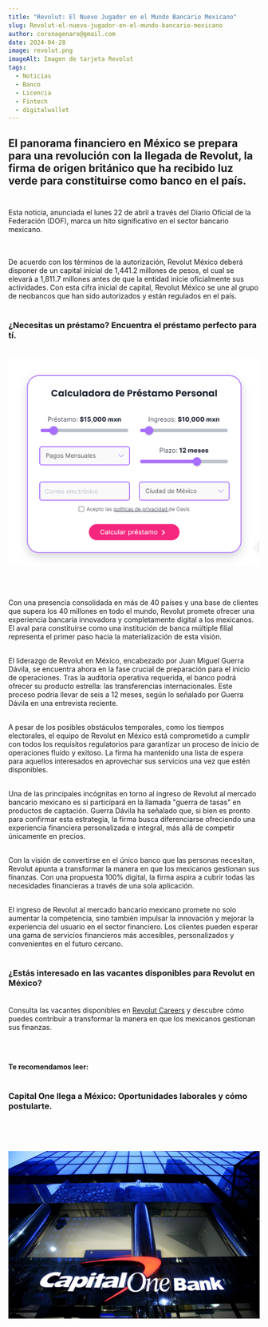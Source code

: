 ```yaml
---
title: "Revolut: El Nuevo Jugador en el Mundo Bancario Mexicano"
slug: Revolut-el-nuevo-jugador-en-el-mundo-bancario-mexicano
author: coronagenaro@gmail.com
date: 2024-04-28
image: revolut.png
imageAlt: Imagen de tarjeta Revolut
tags:
  - Noticias
  - Banco
  - Licencia
  - Fintech
  - digitalwallet
---
```

## El panorama financiero en México se prepara para una revolución con la llegada de **Revolut**, la firma de origen británico que ha recibido luz verde para constituirse como banco en el país.<br/><br/>

Esta noticia, anunciada el lunes 22 de abril a través del Diario Oficial de la Federación (DOF), marca un hito significativo en el sector bancario mexicano.<br/><br/>

\
De acuerdo con los términos de la autorización, Revolut México deberá disponer de un capital inicial de 1,441.2 millones de pesos, el cual se elevará a 1,811.7 millones antes de que la entidad inicie oficialmente sus actividades. Con esta cifra inicial de capital, Revolut México se une al grupo de neobancos que han sido autorizados y están regulados en el país.<br/><br/>

<!--StartFragment-->

### **¿﻿Necesitas un préstamo? Encuentra el préstamo perfecto para tí.**<br/><br/>

[![imagen de calculadora comparador de préstamos](calculadora-oasis.png "calculadora comparador de préstamos Oasis Financiero")](https://oasisfinanciero.com/compara/prestamos-personales)

<br/><br/>

Con una presencia consolidada en más de 40 países y una base de clientes que supera los 40 millones en todo el mundo, Revolut promete ofrecer una experiencia bancaria innovadora y completamente digital a los mexicanos. El aval para constituirse como una institución de banca múltiple filial representa el primer paso hacia la materialización de esta visión.<br/><br/>

El liderazgo de Revolut en México, encabezado por Juan Miguel Guerra Dávila, se encuentra ahora en la fase crucial de preparación para el inicio de operaciones. Tras la auditoría operativa requerida, el banco podrá ofrecer su producto estrella: las transferencias internacionales. Este proceso podría llevar de seis a 12 meses, según lo señalado por Guerra Dávila en una entrevista reciente.<br/><br/>

A pesar de los posibles obstáculos temporales, como los tiempos electorales, el equipo de Revolut en México está comprometido a cumplir con todos los requisitos regulatorios para garantizar un proceso de inicio de operaciones fluido y exitoso. La firma ha mantenido una lista de espera para aquellos interesados en aprovechar sus servicios una vez que estén disponibles.<br/><br/>

Una de las principales incógnitas en torno al ingreso de Revolut al mercado bancario mexicano es si participará en la llamada "guerra de tasas" en productos de captación. Guerra Dávila ha señalado que, si bien es pronto para confirmar esta estrategia, la firma busca diferenciarse ofreciendo una experiencia financiera personalizada e integral, más allá de competir únicamente en precios.<br/><br/>

Con la visión de convertirse en el único banco que las personas necesitan, Revolut apunta a transformar la manera en que los mexicanos gestionan sus finanzas. Con una propuesta 100% digital, la firma aspira a cubrir todas las necesidades financieras a través de una sola aplicación.<br/><br/>

El ingreso de Revolut al mercado bancario mexicano promete no solo aumentar la competencia, sino también impulsar la innovación y mejorar la experiencia del usuario en el sector financiero. Los clientes pueden esperar una gama de servicios financieros más accesibles, personalizados y convenientes en el futuro cercano.<br/><br/>



### **¿Estás interesado en las vacantes disponibles para Revolut en México?**<br/><br/>

Consulta las vacantes disponibles en [Revolut Careers](https://www.revolut.com/careers/?city=Mexico+City) y descubre cómo puedes contribuir a transformar la manera en que los mexicanos gestionan sus finanzas.

<br/><br/>

**T﻿e recomendamos leer:**<br/><br/><!--StartFragment-->

### **Capital One llega a México: Oportunidades laborales y cómo postularte.**

### <br/><br/>

[![imagen de banco Capital One Bank](capital-one.jpeg "Capital One llega a México: Oportunidades laborales y cómo postularte.")](https://oasisfinanciero.com/blog/2024-05-01/capital-one-llega-a-mexico-oportunidades-laborales-y-como-postularte/)

<!--EndFragment-->